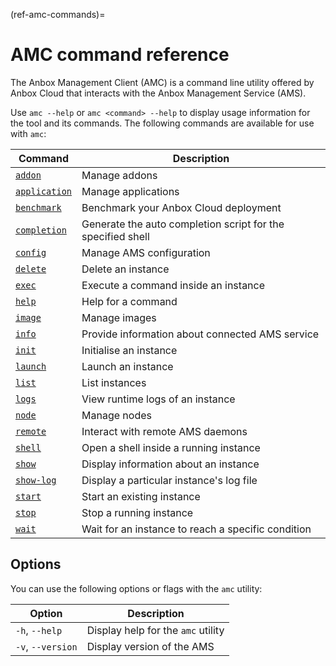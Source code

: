 (ref-amc-commands)=
# AMC command reference

The Anbox Management Client (AMC) is a command line utility offered by Anbox Cloud that interacts with the Anbox Management Service (AMS).

Use `amc --help` or `amc <command> --help` to display usage information for the tool and its commands. The following commands are available for use with `amc`:

| Command | Description|
|---------|------------|
|[`addon`](addon.md)    | Manage addons |
|[`application`](application.md) | Manage applications |
|[`benchmark`](benchmark.md) | Benchmark your Anbox Cloud deployment |
|[`completion`](completion.md) | Generate the auto completion script for the specified shell |
|[`config`](config.md) | Manage AMS configuration |
|[`delete`](delete.md) | Delete an instance |
|[`exec`](exec.md) | Execute a command inside an instance |
|[`help`](help.md) | Help for a command |
|[`image`](image.md) | Manage images |
|[`info`](info.md) | Provide information about connected AMS service |
|[`init`](init.md) | Initialise an instance |
|[`launch`](launch.md) | Launch an instance |
|[`list`](list.md) | List instances |
|[`logs`](logs.md) | View runtime logs of an instance |
|[`node`](node.md) | Manage nodes |
|[`remote`](remote.md) | Interact with remote AMS daemons |
|[`shell`](shell.md) | Open a shell inside a running instance |
|[`show`](show.md) | Display information about an instance |
|[`show-log`](show-log.md) | Display a particular instance's log file |
|[`start`](start.md) | Start an existing instance |
|[`stop`](stop.md) | Stop a running instance |
|[`wait`](wait.md) | Wait for an instance to reach a specific condition |

## Options

You can use the following options or flags with the `amc` utility:

| Option | Description |
|--------|-------------|
|`-h`, `--help` | Display help for the `amc` utility |
|`-v`, `--version` | Display version of the AMS |
